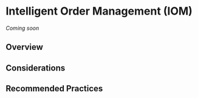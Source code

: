 # Intelligent Order Management (IOM)

*Coming soon*

## Overview

## Considerations

## Recommended Practices